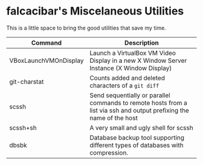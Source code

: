 falcacibar's Miscelaneous Utilities
===================================

This is a little space to bring the good utilities that save my time.


|         Command         |   Description
|-------------------------|-------------------------------------------------------------------------------------------
| VBoxLaunchVMOnDisplay   | Launch a VirtualBox VM Video Display in a new X Window Server Instance (X Window Display)
| git-charstat            | Counts added and deleted characters of a `git diff`
| scssh                   | Send sequentially or parallel commands to remote hosts from a list via ssh and output prefixing the name of the host
| scssh+sh                | A very small and ugly shell for scssh
| dbsbk                   | Database backup tool supporting different types of databases with compression.
